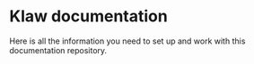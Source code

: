 # Klaw documentation

Here is all the information you need to set up and work with this documentation repository.
